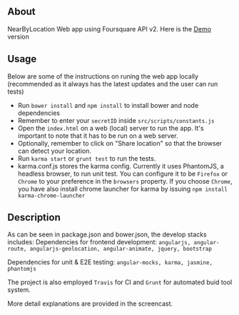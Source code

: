 ## About
NearByLocation Web app using Foursquare API v2. 
Here is the [Demo](http://www.codingisloving.com/WEBAPPS/nearbylocationwebapp/index.html#/) version

## Usage
Below are some of the instructions on runing the web app locally (recommended as it always has the latest updates and the user can run tests)

* Run `bower install` and `npm install` to install bower and node dependencies 
* Remember to enter your `secretID` inside `src/scripts/constants.js`
* Open the `index.html` on a web (local) server to run the app. It's important to note that it has to be run on a web server. 
* Optionally, remember to click on "Share location" so that the browser can detect your location.
* Run `karma start` or `grunt test` to run the tests.
* karma.conf.js stores the karma config. Currently it uses PhantomJS, a headless browser, to run unit test. You can configure it to be `Firefox` or `Chrome` to your preference in the `browsers` property. If you choose `Chrome`, you have also install chrome launcher for karma by issuing `npm install karma-chrome-launcher`

## Description
As can be seen in package.json and bower.json, the develop stacks includes: 
Dependencies for frontend development:
`angularjs, angular-route, angularjs-geolocation, angular-animate, jquery, bootstrap`

Dependencies for unit & E2E testing:
`angular-mocks, karma, jasmine, phantomjs`

The project is also employed `Travis` for CI and `Grunt` for automated buid tool system.

More detail explanations are provided in the screencast.
